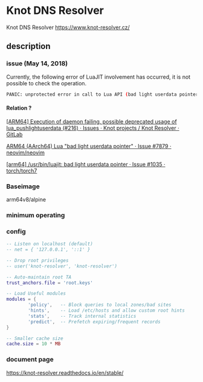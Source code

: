 # Knot DNS Resolver

Knot DNS Resolver <https://www.knot-resolver.cz/>

## description

### issue (May 14, 2018)

Currently, the following error of LuaJIT involvement has occurred, it is not possible to check the operation.

```bash
PANIC: unprotected error in call to Lua API (bad light userdata pointer)
```

#### Relation ?

[\[ARM64\] Execution of daemon failing, possible deprecated usage of lua_pushlightuserdata (#216) · Issues · Knot projects / Knot Resolver · GitLab](https://gitlab.labs.nic.cz/knot/knot-resolver/issues/216)

[ARM64 (AArch64) Lua "bad light userdata pointer" · Issue #7879 · neovim/neovim](https://github.com/neovim/neovim/issues/7879)

[\[arm64\] /usr/bin/luajit: bad light userdata pointer · Issue #1035 · torch/torch7](https://github.com/torch/torch7/issues/1035)

### Baseimage

arm64v8/alpine

### minimum operating

### config

```lua
-- Listen on localhost (default)
-- net = { '127.0.0.1', '::1' }

-- Drop root privileges
-- user('knot-resolver', 'knot-resolver')

-- Auto-maintain root TA
trust_anchors.file = 'root.keys'

-- Load Useful modules
modules = {
        'policy',   -- Block queries to local zones/bad sites
        'hints',    -- Load /etc/hosts and allow custom root hints
        'stats',    -- Track internal statistics
        'predict',  -- Prefetch expiring/frequent records
}

-- Smaller cache size
cache.size = 10 * MB
```

### document page

<https://knot-resolver.readthedocs.io/en/stable/>
